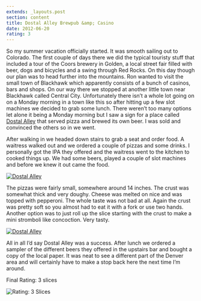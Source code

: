 ```yaml
---
extends: _layouts.post
section: content
title: Dostal Alley Brewpub &amp; Casino
date: 2012-06-20
rating: 3
---
```


So my summer vacation officially started. It was smooth sailing out to Colorado. The first couple of days there we did the typical touristy stuff that included a tour of the Coors brewery in Golden, a local street fair filled with beer, dogs and bicycles and a swing through Red Rocks. On this day though our plan was to head further into the mountains. Ron wanted to visit the small town of Blackhawk which apparently consists of a bunch of casinos, bars and shops. On our way there we stopped at another little town near Blackhawk called Central City. Unfortunately there isn’t a whole lot going on on a Monday morning in a town like this so after hitting up a few slot machines we decided to grab some lunch. There weren’t too many options let alone it being a Monday morning but I saw a sign for a place called [Dostal Alley](http://www.dostalalley.net/Site/Home.html) that served pizza and brewed its own beer. I was sold and convinced the others so in we went.

After walking in we headed down stairs to grab a seat and order food. A waitress walked out and we ordered a couple of pizzas and some drinks. I personally got the IPA they offered and the waitress went to the kitchen to cooked things up. We had some beers, played a couple of slot machines and before we knew it out came the food.

[![Dostal Alley](http://farm8.staticflickr.com/7235/7370616622_7f71809820.jpg)](http://www.flickr.com/photos/joefearnley/7370616622/ "Dostal Alley by joefearnley, on Flickr")

The pizzas were fairly small, somewhere around 14 inches. The crust was somewhat thick and very doughy. Cheese was melted on nice and was topped with pepperoni. The whole taste was not bad at all. Again the crust was pretty soft so you almost had to eat it with a fork or use two hands. Another option was to just roll up the slice starting with the crust to make a mini stromboli like concoction. Very tasty.

[![Dostal Alley](http://farm6.staticflickr.com/5444/7188227229_3798b32e91.jpg)](http://www.flickr.com/photos/joefearnley/7188227229/ "Dostal Alley by joefearnley, on Flickr")

All in all I’d say Dostal Alley was a success. After lunch we ordered a sampler of the different beers they offered in the upstairs bar and bought a copy of the local paper. It was neat to see a different part of the Denver area and will certainly have to make a stop back here the next time I’m around.

Final Rating: 3 slices

![Rating: 3 Slices](/assets/img/pizza3_sm.jpg)
